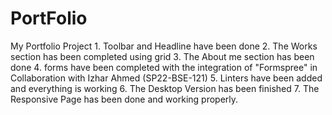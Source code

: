 # PortFolio
 My Portfolio Project
    1. Toolbar and Headline have been done
    2. The Works section has been completed using grid
    3. The About me section has been done
    4. forms have been completed with the integration of "Formspree" in Collaboration with Izhar Ahmed (SP22-BSE-121)
    5. Linters have been added and everything is working 
    6. The Desktop Version has been finished
    7. The Responsive Page has been done and working properly.
